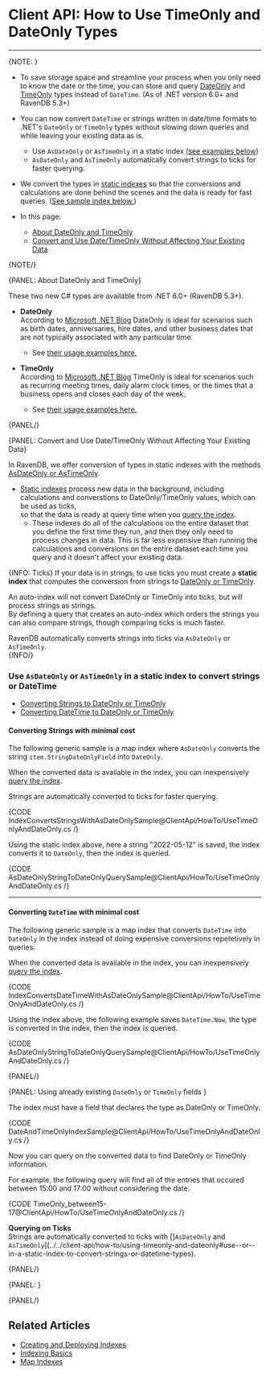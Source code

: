 # Client API: How to Use TimeOnly and DateOnly Types
---

{NOTE: }

* To save storage space and streamline your process when you only need to know the date or the time, you can store and query 
  [DateOnly](https://devblogs.microsoft.com/dotnet/date-time-and-time-zone-enhancements-in-net-6/#the-dateonly-type) 
  and [TimeOnly](https://devblogs.microsoft.com/dotnet/date-time-and-time-zone-enhancements-in-net-6/#the-timeonly-type) types 
  instead of `DateTime`. (As of .NET version 6.0+ and RavenDB 5.3+)

* You can now convert `DateTime` or strings written in date/time formats to .NET's 
  `DateOnly` or `TimeOnly` types without slowing down queries and while leaving your existing data as is.  
   * Use `AsDateOnly` or `AsTimeOnly` in a static index ([see examples below](../../client-api/how-to/using-timeonly-and-dateonly#use--or--in-a-static-index-to-convert-strings-or-datetime))
   * `AsDateOnly` and `AsTimeOnly` automatically convert strings to ticks for faster querying.  

* We convert the types in [static indexes](../../indexes/map-indexes) so that the conversions and calculations are done behind the scenes
  and the data is ready for fast queries. ([See sample index below.](../../client-api/how-to/using-timeonly-and-dateonly#convert-and-use-date/timeonly-without-affecting-your-existing-data))  

* In this page: 
   * [About DateOnly and TimeOnly](../../client-api/how-to/using-timeonly-and-dateonly#about-dateonly-and-timeonly) 
   * [Convert and Use Date/TimeOnly Without Affecting Your Existing Data](../../client-api/how-to/using-timeonly-and-dateonly#convert-and-use-date/timeonly-without-affecting-your-existing-data) 

{NOTE/}

{PANEL: About DateOnly and TimeOnly}

These two new C# types are available from .NET 6.0+ (RavenDB 5.3+).  

* **DateOnly**  
  According to [Microsoft .NET Blog](https://devblogs.microsoft.com/dotnet/date-time-and-time-zone-enhancements-in-net-6/#the-dateonly-type)
  DateOnly is ideal for scenarios such as birth dates, anniversaries, hire dates, 
  and other business dates that are not typically associated with any particular time. 
  * See [their usage examples here.](https://devblogs.microsoft.com/dotnet/date-time-and-time-zone-enhancements-in-net-6/#the-dateonly-type)

* **TimeOnly**  
  According to [Microsoft .NET Blog](https://devblogs.microsoft.com/dotnet/date-time-and-time-zone-enhancements-in-net-6/#the-timeonly-type)
  TimeOnly is ideal for scenarios such as recurring meeting times, daily alarm clock times, 
  or the times that a business opens and closes each day of the week.
  * See [their usage examples here.](https://devblogs.microsoft.com/dotnet/date-time-and-time-zone-enhancements-in-net-6/#the-timeonly-type)

{PANEL/}

{PANEL: Convert and Use Date/TimeOnly Without Affecting Your Existing Data}

In RavenDB, we offer conversion of types in static indexes with the methods [AsDateOnly or AsTimeOnly](../../client-api/how-to/using-timeonly-and-dateonly#use--or--in-a-static-index-to-convert-strings-or-datetime-types).

* [Static indexes](../../indexes/indexing-basics) process new data in the background, 
  including calculations and converstions to DateOnly/TimeOnly values, which can be used as ticks,  
  so that the data is ready at query time when you [query the index](../../indexes/querying/basics#example-iv---querying-a-specified-index).  
    * These indexes do all of the calculations on the entire dataset that you define the first time they run, and then they only need to 
      process changes in data. This is far less expensive than running the calculations and conversions on the entire dataset 
      each time you query and it doesn't affect your existing data.

{INFO: Ticks}
If your data is in strings, to use ticks you must create a **static index** 
that computes the conversion from strings to [DateOnly or TimeOnly](../../client-api/how-to/using-timeonly-and-dateonly#convert-and-use-date/timeonly-without-affecting-your-existing-data).  

An auto-index will not convert DateOnly or TimeOnly into ticks, but will process strings as strings.  
By defining a query that creates an auto-index which orders the strings you can also compare strings, 
though comparing ticks is much faster.  

RavenDB automatically converts strings into ticks via `AsDateOnly` or `AsTimeOnly`.  
{INFO/}

### Use `AsDateOnly` or `AsTimeOnly` in a static index to convert strings or DateTime

* [Converting Strings to DateOnly or TimeOnly](../../client-api/how-to/using-timeonly-and-dateonly#converting-strings-with-minimal-cost)
* [Converting DateTime to DateOnly or TimeOnly](../../client-api/how-to/using-timeonly-and-dateonly#converting--with-minimal-cost)

#### Converting Strings with minimal cost

The following generic sample is a map index where `AsDateOnly` converts the string `item.StringDateOnlyField` into `DateOnly`.  

When the converted data is available in the index, you can inexpensively [query the index](../../indexes/querying/basics#example-iv---querying-a-specified-index).

Strings are automatically converted to ticks for faster querying.  

{CODE IndexConvertsStringsWithAsDateOnlySample@ClientApi/HowTo/UseTimeOnlyAndDateOnly.cs /}


Using the static index above, here a string "2022-05-12" is saved, the index converts it to `DateOnly`, then 
the index is queried.  

{CODE AsDateOnlyStringToDateOnlyQuerySample@ClientApi/HowTo/UseTimeOnlyAndDateOnly.cs /}

---

#### Converting `DateTime` with minimal cost

The following generic sample is a map index that converts `DateTime` into `DateOnly` in the index instead of doing expensive 
conversions repetetively in queries.  

When the converted data is available in the index, you can inexpensively [query the index](../../indexes/querying/basics#example-iv---querying-a-specified-index).

{CODE IndexConvertsDateTimeWithAsDateOnlySample@ClientApi/HowTo/UseTimeOnlyAndDateOnly.cs /}


Using the index above, the following example saves `DateTime.Now`, the type is converted in the index, then 
the index is queried. 

{CODE AsDateOnlyStringToDateOnlyQuerySample@ClientApi/HowTo/UseTimeOnlyAndDateOnly.cs /}


{PANEL/}

{PANEL: Using already existing `DateOnly` or `TimeOnly` fields }

The index must have a field that declares the type as DateOnly or TimeOnly. 

{CODE DateAndTimeOnlyIndexSample@ClientApi/HowTo/UseTimeOnlyAndDateOnly.cs /}

Now you can query on the converted data to find DateOnly or TimeOnly information.  

For example, the following query will find all of the entries that occured between 15:00 and 17:00 
without considering the date.

{CODE TimeOnly_between15-17@ClientApi/HowTo/UseTimeOnlyAndDateOnly.cs /}

**Querying on Ticks**  
Strings are automatically converted to ticks with []`AsDateOnly` and `AsTimeOnly`](../../client-api/how-to/using-timeonly-and-dateonly#use--or--in-a-static-index-to-convert-strings-or-datetime-types).  

{PANEL/}


{PANEL: }

{PANEL/}


## Related Articles 

- [Creating and Deploying Indexes](../../indexes/creating-and-deploying)  
- [Indexing Basics](../../indexes/indexing-basics)
- [Map Indexes](../../indexes/map-indexes)


